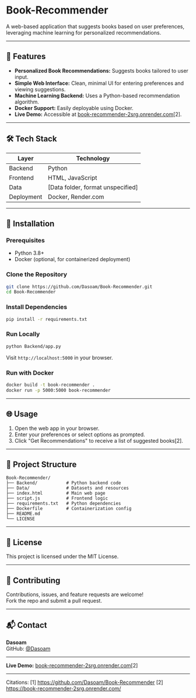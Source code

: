 # Book-Recommender

A web-based application that suggests books based on user preferences, leveraging machine learning for personalized recommendations.

---

## 🌟 Features

- **Personalized Book Recommendations:** Suggests books tailored to user input.
- **Simple Web Interface:** Clean, minimal UI for entering preferences and viewing suggestions.
- **Machine Learning Backend:** Uses a Python-based recommendation algorithm.
- **Docker Support:** Easily deployable using Docker.
- **Live Demo:** Accessible at [book-recommender-2srg.onrender.com](https://book-recommender-2srg.onrender.com/)[2].

---

## 🛠️ Tech Stack

| Layer      | Technology               |
|------------|-------------------------|
| Backend    | Python                  |
| Frontend   | HTML, JavaScript        |
| Data       | [Data folder, format unspecified] |
| Deployment | Docker, Render.com      |

---

## 🚀 Installation

### Prerequisites

- Python 3.8+
- Docker (optional, for containerized deployment)

### Clone the Repository

```bash
git clone https://github.com/Dasoam/Book-Recommender.git
cd Book-Recommender
```

### Install Dependencies

```bash
pip install -r requirements.txt
```

### Run Locally

```bash
python Backend/app.py
```

Visit `http://localhost:5000` in your browser.

### Run with Docker

```bash
docker build -t book-recommender .
docker run -p 5000:5000 book-recommender
```

---

## 🌐 Usage

1. Open the web app in your browser.
2. Enter your preferences or select options as prompted.
3. Click "Get Recommendations" to receive a list of suggested books[2].

---

## 📁 Project Structure

```
Book-Recommender/
├── Backend/           # Python backend code
├── Data/              # Datasets and resources
├── index.html         # Main web page
├── script.js          # Frontend logic
├── requirements.txt   # Python dependencies
├── Dockerfile         # Containerization config
├── README.md
└── LICENSE
```

---

## 📄 License

This project is licensed under the MIT License.

---

## 🤝 Contributing

Contributions, issues, and feature requests are welcome!  
Fork the repo and submit a pull request.

---

## 📬 Contact

**Dasoam**  
GitHub: [@Dasoam](https://github.com/Dasoam)

---

**Live Demo:** [book-recommender-2srg.onrender.com](https://book-recommender-2srg.onrender.com/)[2]

---

Citations:
[1] https://github.com/Dasoam/Book-Recommender
[2] https://book-recommender-2srg.onrender.com/
